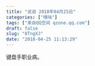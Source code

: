 ```yaml
---
title: "说说 2018年04月25日"
categories: ["嘀咕"]
tags: ["来自QQ空间 qzone.qq.com"]
draft: false
slug: "8TngXJ"
date: "2018-04-25 11:13:29"
---
```


键盘手职业病。
